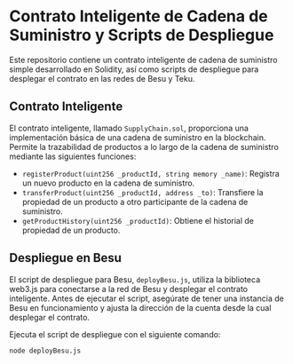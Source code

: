 # Contrato Inteligente de Cadena de Suministro y Scripts de Despliegue

Este repositorio contiene un contrato inteligente de cadena de suministro simple desarrollado en Solidity, así como scripts de despliegue para desplegar el contrato en las redes de Besu y Teku.

## Contrato Inteligente

El contrato inteligente, llamado `SupplyChain.sol`, proporciona una implementación básica de una cadena de suministro en la blockchain. Permite la trazabilidad de productos a lo largo de la cadena de suministro mediante las siguientes funciones:

- `registerProduct(uint256 _productId, string memory _name)`: Registra un nuevo producto en la cadena de suministro.
- `transferProduct(uint256 _productId, address _to)`: Transfiere la propiedad de un producto a otro participante de la cadena de suministro.
- `getProductHistory(uint256 _productId)`: Obtiene el historial de propiedad de un producto.

## Despliegue en Besu

El script de despliegue para Besu, `deployBesu.js`, utiliza la biblioteca web3.js para conectarse a la red de Besu y desplegar el contrato inteligente. Antes de ejecutar el script, asegúrate de tener una instancia de Besu en funcionamiento y ajusta la dirección de la cuenta desde la cual desplegar el contrato.

Ejecuta el script de despliegue con el siguiente comando:

```bash
node deployBesu.js
